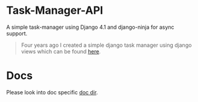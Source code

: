 # Task-Manager-API

A simple task-manager using Django 4.1 and django-ninja for async support.

> Four years ago I created a simple django task manager using django views which can be found [here](https://github.com/mansourmahboubi/django-taskmanager).

# Docs

Please look into doc specific [doc dir](./docs/).
